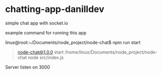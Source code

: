 # chatting-app-danilldev
simple chat app with socket.io

example command for running this app

linux@root:~/Documents/node_project/node-chat$ npm run start

> node-chat@1.0.0 start /home/linux/Documents/node_project/node-chat
> node src/index.js

Server listen on 3000
